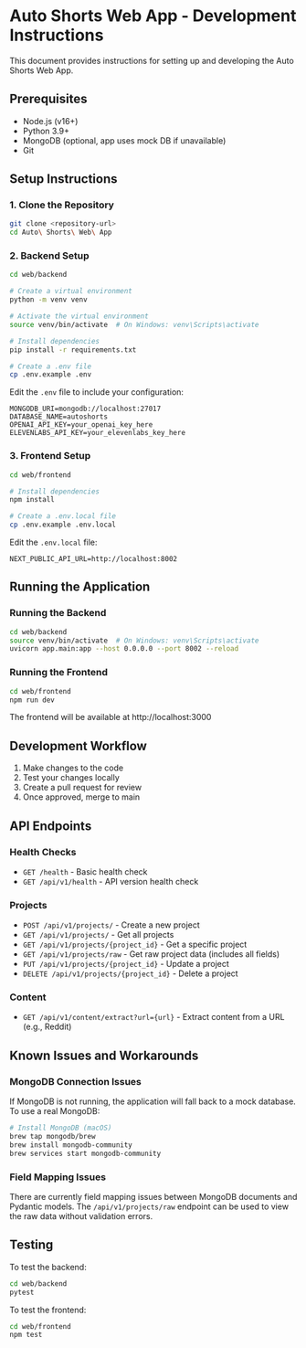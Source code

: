 # Auto Shorts Web App - Development Instructions

This document provides instructions for setting up and developing the Auto Shorts Web App.

## Prerequisites

- Node.js (v16+)
- Python 3.9+
- MongoDB (optional, app uses mock DB if unavailable)
- Git

## Setup Instructions

### 1. Clone the Repository

```bash
git clone <repository-url>
cd Auto\ Shorts\ Web\ App
```

### 2. Backend Setup

```bash
cd web/backend

# Create a virtual environment
python -m venv venv

# Activate the virtual environment
source venv/bin/activate  # On Windows: venv\Scripts\activate

# Install dependencies
pip install -r requirements.txt

# Create a .env file
cp .env.example .env
```

Edit the `.env` file to include your configuration:
```
MONGODB_URI=mongodb://localhost:27017
DATABASE_NAME=autoshorts
OPENAI_API_KEY=your_openai_key_here
ELEVENLABS_API_KEY=your_elevenlabs_key_here
```

### 3. Frontend Setup

```bash
cd web/frontend

# Install dependencies
npm install

# Create a .env.local file
cp .env.example .env.local
```

Edit the `.env.local` file:
```
NEXT_PUBLIC_API_URL=http://localhost:8002
```

## Running the Application

### Running the Backend

```bash
cd web/backend
source venv/bin/activate  # On Windows: venv\Scripts\activate
uvicorn app.main:app --host 0.0.0.0 --port 8002 --reload
```

### Running the Frontend

```bash
cd web/frontend
npm run dev
```

The frontend will be available at http://localhost:3000

## Development Workflow

1. Make changes to the code
2. Test your changes locally
3. Create a pull request for review
4. Once approved, merge to main

## API Endpoints

### Health Checks
- `GET /health` - Basic health check
- `GET /api/v1/health` - API version health check

### Projects
- `POST /api/v1/projects/` - Create a new project
- `GET /api/v1/projects/` - Get all projects
- `GET /api/v1/projects/{project_id}` - Get a specific project
- `GET /api/v1/projects/raw` - Get raw project data (includes all fields)
- `PUT /api/v1/projects/{project_id}` - Update a project
- `DELETE /api/v1/projects/{project_id}` - Delete a project

### Content
- `GET /api/v1/content/extract?url={url}` - Extract content from a URL (e.g., Reddit)

## Known Issues and Workarounds

### MongoDB Connection Issues
If MongoDB is not running, the application will fall back to a mock database. To use a real MongoDB:

```bash
# Install MongoDB (macOS)
brew tap mongodb/brew
brew install mongodb-community
brew services start mongodb-community
```

### Field Mapping Issues
There are currently field mapping issues between MongoDB documents and Pydantic models. 
The `/api/v1/projects/raw` endpoint can be used to view the raw data without validation errors.

## Testing

To test the backend:
```bash
cd web/backend
pytest
```

To test the frontend:
```bash
cd web/frontend
npm test
``` 